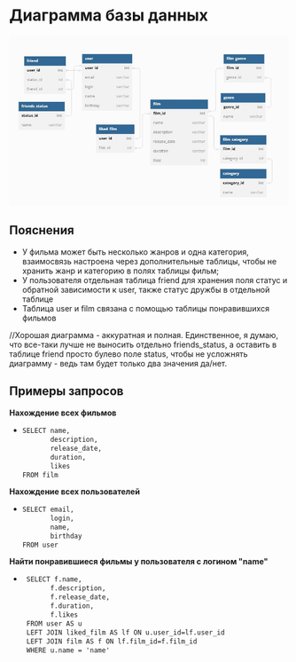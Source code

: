 # Диаграмма базы данных
![Diagram](/diagram.jpg)
## Пояснения
+ У фильма может быть несколько жанров и одна категория, взаимосвязь настроена через дополнительные таблицы, чтобы не
  хранить жанр и категорию в полях таблицы фильм;
+ У пользователя отдельная таблица friend для хранения поля статус и обратной зависимости к user, также статус дружбы
  в отдельной таблице
+ Таблица user и film связана с помощью таблицы понравившихся фильмов

//Хорошая диаграмма - аккуратная и полная. Единственное, я думаю, что все-таки лучше не выносить отдельно friends_status, а оставить в таблице friend просто булево поле status, чтобы не усложнять диаграмму - ведь там будет только два значения да/нет.

## Примеры запросов
**Нахождение всех фильмов**
+     SELECT name,
             description,
             release_date,
             duration,
             likes
      FROM film

**Нахождение всех пользователей**
+     SELECT email,
             login,
             name,
             birthday
      FROM user

**Найти понравившиеся фильмы у пользователя с логином "name"**
+      SELECT f.name,
             f.description,
             f.release_date,
             f.duration,
             f.likes
       FROM user AS u
       LEFT JOIN liked_film AS lf ON u.user_id=lf.user_id
       LEFT JOIN film AS f ON lf.film_id=f.film_id
       WHERE u.name = 'name'
